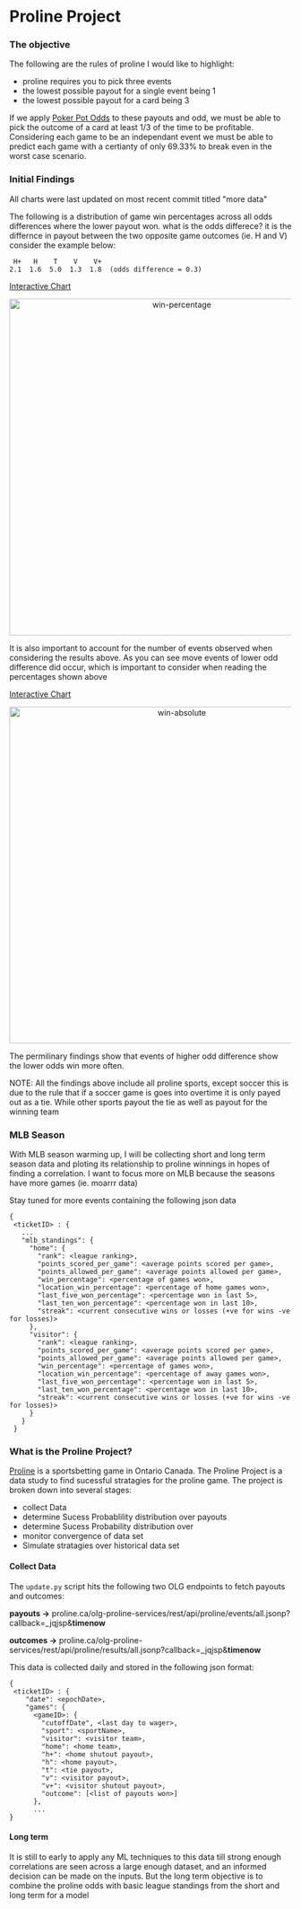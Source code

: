 # Proline Project

### The objective
The following are the rules of proline I would like to
highlight:
* proline requires you to pick three events
* the lowest possible payout for a single event being 1
* the lowest possible payout for a card being 3

If we apply [Poker Pot Odds](https://en.wikipedia.org/wiki/Pot_odds)
to these payouts and odd, we must be able to pick the outcome of a card
at least 1/3 of the time to be profitable.  Considering each game to be
an independant event we must be able to predict each game with a certianty of
only 69.33% to break even in the worst case scenario.  

### Initial Findings
All charts were last updated on most recent commit titled "more data"

The following is a distribution of game win percentages across
all odds differences where the lower payout won.
what is the odds differece?
it is the differnce in payout between the two opposite game
outcomes (ie. H and V) consider the example below:
```
 H+   H    T    V    V+
2.1  1.6  5.0  1.3  1.8  (odds difference = 0.3)
```

[Interactive Chart](http://www.plot.ly/~nikperi/10.embed)
<html>
  <div>
    <a href="https://plot.ly/~nikperi/10/?share_key=bOq70CVPvsqPFqwiVMnb5O" target="_blank" title="win-percentage" style="display: block; text-align: center;"><img src="https://plot.ly/~nikperi/10.png?share_key=bOq70CVPvsqPFqwiVMnb5O" alt="win-percentage" style="max-width: 100%;width: 600px;"  width="600" onerror="this.onerror=null;this.src='https://plot.ly/404.png';" /></a>
  </div>
</html>

It is also important to account for the number of events
observed when considering the results above. As you can see
move events of lower odd difference did occur, which is
important to consider when reading the percentages shown
above

[Interactive Chart](http://www.plot.ly/~nikperi/14.embed)

<html>
  <div>
      <a href="https://plot.ly/~nikperi/14/?share_key=JfzicAjdkdj7zEZS6jxXqO" target="_blank" title="win-absolute" style="display: block; text-align: center;"><img src="https://plot.ly/~nikperi/14.png?share_key=JfzicAjdkdj7zEZS6jxXqO" alt="win-absolute" style="max-width: 100%;width: 600px;"  width="600" onerror="this.onerror=null;this.src='https://plot.ly/404.png';" /></a>
  </div>
</html>

The permilinary findings show that events of higher
odd difference show the lower odds win more often.

NOTE:  All the findings above include all proline sports, except soccer
this is due to the rule that if a soccer game is goes into overtime it
is only payed out as a tie. While other sports payout the tie as well
as payout for the winning team


### MLB Season
With MLB season warming up, I will be collecting short and long term
season data and ploting its relationship to proline winnings in hopes
of finding a correlation.  I want to focus more on MLB because the
seasons have more games (ie. moarrr data)

Stay tuned for more events containing the following json data
```
{
 <ticketID> : {
   ...
   "mlb_standings": {
     "home": {
       "rank": <league ranking>,
       "points_scored_per_game": <average points scored per game>,
       "points_allowed_per_game": <average points allowed per game>,
       "win_percentage": <percentage of games won>,
       "location_win_percentage": <percentage of home games won>,
       "last_five_won_percentage": <percentage won in last 5>,
       "last_ten_won_percentage": <percentage won in last 10>,
       "streak": <current consecutive wins or losses (+ve for wins -ve for losses)>
     },
     "visitor": {
       "rank": <league ranking>,
       "points_scored_per_game": <average points scored per game>,
       "points_allowed_per_game": <average points allowed per game>,
       "win_percentage": <percentage of games won>,
       "location_win_percentage": <percentage of away games won>,
       "last_five_won_percentage": <percentage won in last 5>,
       "last_ten_won_percentage": <percentage won in last 10>,
       "streak": <current consecutive wins or losses (+ve for wins -ve for losses)>
     }
   }
 }
```

### What is the Proline Project?
[Proline](https://www.proline.ca/) is a sportsbetting game in Ontario Canada.  The Proline Project is a data study to find sucessful stratagies for the proline game.  The project is broken down into several stages:
* collect Data
* determine Sucess Probablility distribution over payouts
* determine Sucess Probability distribution over
* monitor convergence of data set
* Simulate stratagies over historical data set

#### Collect Data
The `update.py` script hits the following two OLG endpoints to fetch payouts and outcomes:

**payouts ->** proline.ca/olg-proline-services/rest/api/proline/events/all.jsonp?callback=_jqjsp&__timenow__

**outcomes ->** proline.ca/olg-proline-services/rest/api/proline/results/all.jsonp?callback=_jqjsp&__timenow__

This data is collected daily and stored in the following json format:
```
{
 <ticketID> : {
    "date": <epochDate>,
    "games": {
      <gameID>: {
        "cutoffDate", <last day to wager>,
        "sport": <sportName>,
        "visitor": <visitor team>,
        "home": <home team>,
        "h+": <home shutout payout>,
        "h": <home payout>,
        "t": <tie payout>,
        "v": <visitor payout>,
        "v+": <visitor shutout payout>,
        "outcome": [<list of payouts won>]
      },
      ...
}
```

#### Long term
It is still to early to apply any ML techniques to this data till
strong enough correlations are seen across a large enough dataset,
and an informed decision can
be made on the inputs.  But the long term objective is to combine
the proline odds with basic league standings from the short and
long term for a model
